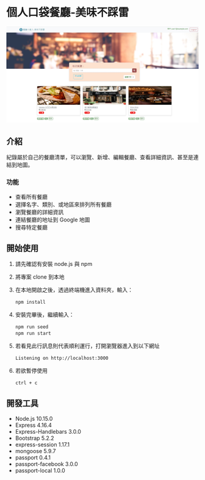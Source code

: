 # 個人口袋餐廳-美味不踩雷

![Index page about Restaurant List](./public/image/Final%20Image.jpg)

## 介紹

紀錄屬於自己的餐廳清單，可以瀏覽、新增、編輯餐廳、查看詳細資訊、甚至是連結到地圖。

### 功能

- 查看所有餐廳
- 選擇名字、類別、或地區來排列所有餐廳
- 瀏覽餐廳的詳細資訊
- 連結餐廳的地址到 Google 地圖
- 搜尋特定餐廳

## 開始使用

1. 請先確認有安裝 node.js 與 npm
2. 將專案 clone 到本地
3. 在本地開啟之後，透過終端機進入資料夾，輸入：

   ```bash
   npm install
   ```

4. 安裝完畢後，繼續輸入：

   ```bash
   npm run seed
   npm run start
   ```

5. 若看見此行訊息則代表順利運行，打開瀏覽器進入到以下網址

   ```bash
   Listening on http://localhost:3000
   ```

6. 若欲暫停使用

   ```bash
   ctrl + c
   ```

## 開發工具

- Node.js 10.15.0
- Express 4.16.4
- Express-Handlebars 3.0.0
- Bootstrap 5.2.2
- express-session 1.17.1
- mongoose 5.9.7
- passport 0.4.1
- passport-facebook 3.0.0
- passport-local 1.0.0